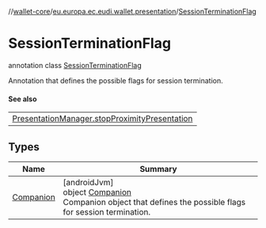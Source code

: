 //[wallet-core](../../../index.md)/[eu.europa.ec.eudi.wallet.presentation](../index.md)/[SessionTerminationFlag](index.md)

# SessionTerminationFlag

annotation class [SessionTerminationFlag](index.md)

Annotation that defines the possible flags for session termination.

#### See also

| |
|---|
| [PresentationManager.stopProximityPresentation](../-presentation-manager/stop-proximity-presentation.md) |

## Types

| Name | Summary |
|---|---|
| [Companion](-companion/index.md) | [androidJvm]<br>object [Companion](-companion/index.md)<br>Companion object that defines the possible flags for session termination. |
